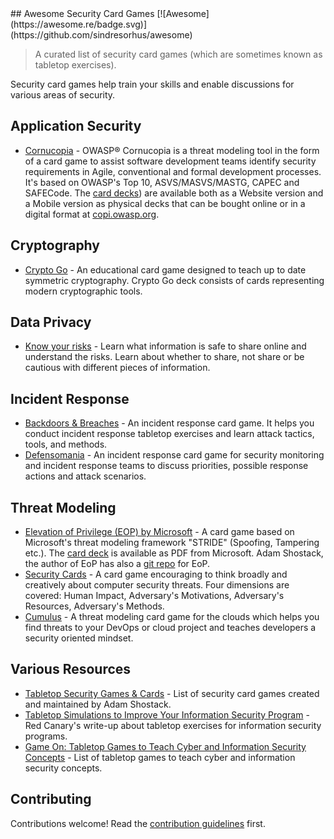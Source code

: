 <div class="github-widget" data-repo="Karneades/awesome-security-card-games"></div>
## Awesome Security Card Games [![Awesome](https://awesome.re/badge.svg)](https://github.com/sindresorhus/awesome)

> A curated list of security card games (which are sometimes known as tabletop exercises).

Security card games help train your skills and enable discussions for various areas of security.



## Application Security

- [Cornucopia](https://cornucopia.owasp.org) - OWASP® Cornucopia is a threat modeling tool in the form of a card game to assist software development teams identify security requirements in Agile, conventional and formal development processes. It's based on OWASP's Top 10, ASVS/MASVS/MASTG, CAPEC and SAFECode. The [card decks](https://github.com/Karneades/awesome-security-card-games/blob/master/[https://cornucopia.owasp.org/webshop)) are available both as a Website version and a Mobile version as physical decks that can be bought online or in a digital format at [copi.owasp.org](https://copi.owasp.org).

## Cryptography

- [Crypto Go](https://www.cryptogogame.com/EN) - An educational card game designed to teach up to date 
  symmetric cryptography. Crypto Go deck consists of cards representing modern cryptographic tools.

## Data Privacy

- [Know your risks](https://aca.edu.au/resources/cyber-sharing-cards/) - Learn what information is safe to share online and understand the risks. Learn about whether to share, not share or be cautious with different pieces of information.

## Incident Response

- [Backdoors & Breaches](https://www.blackhillsinfosec.com/projects/backdoorsandbreaches/) - An incident response card game. It helps you conduct incident response tabletop exercises and learn attack tactics, tools, and methods.
- [Defensomania](https://github.com/Karneades/Defensomania) - An incident response card game for security monitoring and incident response teams to discuss priorities, possible response actions and attack scenarios.

## Threat Modeling

- [Elevation of Privilege (EOP) by Microsoft](https://web.archive.org/web/20150312215303/http://www.microsoft.com/security/sdl/adopt/eop.aspx) - A card game based on Microsoft's threat modeling framework "STRIDE" (Spoofing, Tampering etc.). The [card deck](https://www.microsoft.com/en-us/download/details.aspx?id=20303) is available as PDF from Microsoft. Adam Shostack, the author of EoP has also a [git repo](https://github.com/adamshostack/eop/) for EoP.
- [Security Cards](http://securitycards.cs.washington.edu/index.html) - A card game encouraging to think broadly and creatively about computer security threats. Four dimensions are covered: Human Impact, Adversary's Motivations, Adversary's Resources, Adversary's Methods.
- [Cumulus](https://github.com/TNG/cumulus) - A threat modeling card game for the clouds which helps you find threats to your DevOps or cloud project and teaches developers a security oriented mindset.

## Various Resources

- [Tabletop Security Games & Cards](https://adam.shostack.org/games.html) - List of security card games created and maintained by Adam Shostack.
- [Tabletop Simulations to Improve Your Information Security Program](https://redcanary.com/blog/using-tabletop-simulations-to-improve-information-security/) - Red Canary's write-up about tabletop exercises for information security programs.
- [Game On: Tabletop Games to Teach Cyber and Information Security Concepts](https://www.linkedin.com/pulse/game-tabletop-games-teach-cyber-information-security-mike-mcgannon) - List of tabletop games to teach cyber and information security concepts.

## Contributing

Contributions welcome! Read the [contribution guidelines](https://github.com/Karneades/awesome-security-card-games/blob/master/CONTRIBUTING.md) first.
